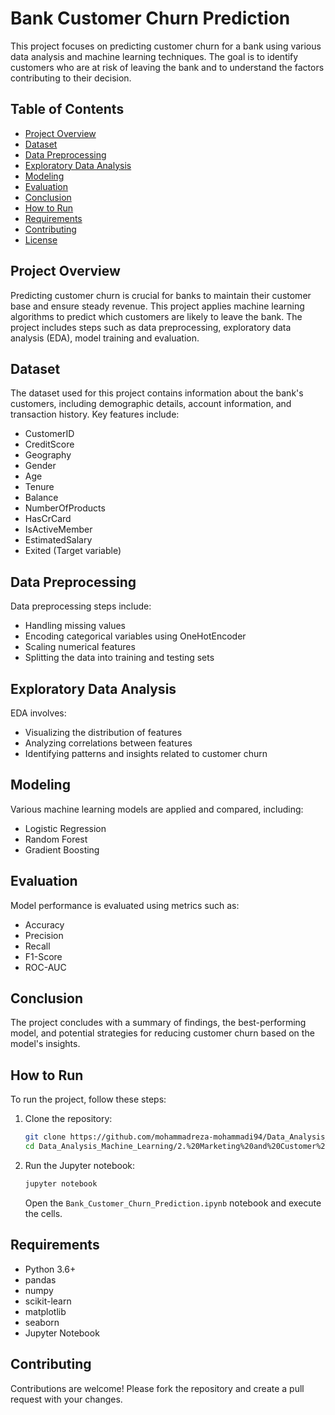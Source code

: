 # Bank Customer Churn Prediction

This project focuses on predicting customer churn for a bank using various data analysis and machine learning techniques. The goal is to identify customers who are at risk of leaving the bank and to understand the factors contributing to their decision.

## Table of Contents

- [Project Overview](#project-overview)
- [Dataset](#dataset)
- [Data Preprocessing](#data-preprocessing)
- [Exploratory Data Analysis](#exploratory-data-analysis)
- [Modeling](#modeling)
- [Evaluation](#evaluation)
- [Conclusion](#conclusion)
- [How to Run](#how-to-run)
- [Requirements](#requirements)
- [Contributing](#contributing)
- [License](#license)

## Project Overview

Predicting customer churn is crucial for banks to maintain their customer base and ensure steady revenue. This project applies machine learning algorithms to predict which customers are likely to leave the bank. The project includes steps such as data preprocessing, exploratory data analysis (EDA), model training and evaluation.

## Dataset

The dataset used for this project contains information about the bank's customers, including demographic details, account information, and transaction history. Key features include:

- CustomerID
- CreditScore
- Geography
- Gender
- Age
- Tenure
- Balance
- NumberOfProducts
- HasCrCard
- IsActiveMember
- EstimatedSalary
- Exited (Target variable)

## Data Preprocessing

Data preprocessing steps include:

- Handling missing values
- Encoding categorical variables using OneHotEncoder
- Scaling numerical features
- Splitting the data into training and testing sets

## Exploratory Data Analysis

EDA involves:

- Visualizing the distribution of features
- Analyzing correlations between features
- Identifying patterns and insights related to customer churn


## Modeling

Various machine learning models are applied and compared, including:

- Logistic Regression
- Random Forest
- Gradient Boosting

## Evaluation

Model performance is evaluated using metrics such as:

- Accuracy
- Precision
- Recall
- F1-Score
- ROC-AUC

## Conclusion

The project concludes with a summary of findings, the best-performing model, and potential strategies for reducing customer churn based on the model's insights.

## How to Run

To run the project, follow these steps:

1. Clone the repository:
   ```sh
   git clone https://github.com/mohammadreza-mohammadi94/Data_Analysis_Machine_Learning.git
   cd Data_Analysis_Machine_Learning/2.%20Marketing%20and%20Customer%20Analysis/Bank%20Customer%20Churn%20Prediction
   ```

2. Run the Jupyter notebook:
   ```sh
   jupyter notebook
   ```
   Open the `Bank_Customer_Churn_Prediction.ipynb` notebook and execute the cells.


## Requirements

- Python 3.6+
- pandas
- numpy
- scikit-learn
- matplotlib
- seaborn
- Jupyter Notebook

## Contributing

Contributions are welcome! Please fork the repository and create a pull request with your changes.


